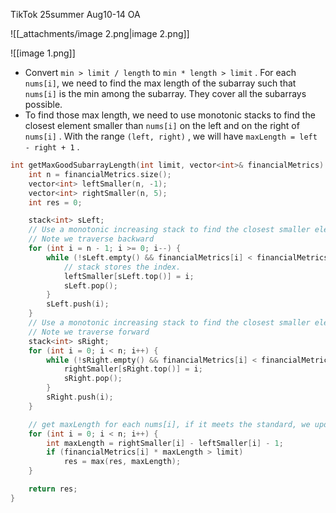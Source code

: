 TikTok 25summer Aug10-14 OA

![[_attachments/image 2.png|image 2.png]]

![[image 1.png]]

- Convert `min > limit / length` to `min * length > limit` . For each `nums[i]`, we need to find the max length of the subarray such that `nums[i]` is the min among the subarray. They cover all the subarrays possible.
- To find those max length, we need to use monotonic stacks to find the closest element smaller than `nums[i]` on the left and on the right of `nums[i]` . With the range `(left, right)` , we will have `maxLength = left - right + 1` .

```C++
int getMaxGoodSubarrayLength(int limit, vector<int>& financialMetrics) {
	int n = financialMetrics.size();
	vector<int> leftSmaller(n, -1);
	vector<int> rightSmaller(n, 5);
	int res = 0;

	stack<int> sLeft;
	// Use a monotonic increasing stack to find the closest smaller element on the left
	// Note we traverse backward
	for (int i = n - 1; i >= 0; i--) {
		while (!sLeft.empty() && financialMetrics[i] < financialMetrics[sLeft.top()]) {
			// stack stores the index.
			leftSmaller[sLeft.top()] = i;
			sLeft.pop();
		}
		sLeft.push(i);
	}
	// Use a monotonic increasing stack to find the closest smaller element on the right
	// Note we traverse forward
	stack<int> sRight;
	for (int i = 0; i < n; i++) {
		while (!sRight.empty() && financialMetrics[i] < financialMetrics[sRight.top()]) {
			rightSmaller[sRight.top()] = i;
			sRight.pop();
		}
		sRight.push(i);
	}

	// get maxLength for each nums[i], if it meets the standard, we update the return value
	for (int i = 0; i < n; i++) {
		int maxLength = rightSmaller[i] - leftSmaller[i] - 1;
		if (financialMetrics[i] * maxLength > limit)
			res = max(res, maxLength);
	}

	return res;
}
```